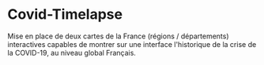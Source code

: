 # Covid-Timelapse
Mise en place de deux cartes de la France (régions / départements) interactives capables de montrer sur une interface l'historique de la crise de la COVID-19, au niveau global Français.
